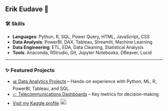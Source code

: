 ## Erik Eudave 🤖

### 🛠️ Skills  
- **Languages**: Python, R, SQL, Power Query, HTML, JavaScript, CSS
- **Data Analysis**: PowerBI, DAX, Tableau, Streamlit, Machine Learning
- **Data Engineering**: ETL, EDA, Data Cleaning, Statistical Analysis  
- **Tools**: Anaconda, RStrudio, Git, Jupyter Notebooks, DBeaver, Lucid  

---  

### ✨ Featured Projects  
- [📊 Data Analytics Projects](../../../Data-Analytics-Projects/) – Hands-on experience with Python, ML, R, PowerBI, Tableau, and SQL.  
- [📈 Telecommunications Dashboards](../../../Telecom-Dashboards/) – Key metrics for decision-making   
- [Visit my Kaggle profile](https://www.kaggle.com/erikeudave)
[<img src="../../k_icon.png" alt="Kaggle Logo" width="20"/>](https://www.kaggle.com/erikeudave)




